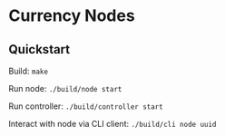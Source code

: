 # Currency Nodes

## Quickstart

Build: `make`

Run node: `./build/node start`

Run controller: `./build/controller start`

Interact with node via CLI client: `./build/cli node uuid`
